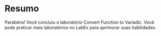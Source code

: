 # Resumo

Parabéns! Você concluiu o laboratório Convert Function to Variadic. Você pode praticar mais laboratórios no LabEx para aprimorar suas habilidades.
